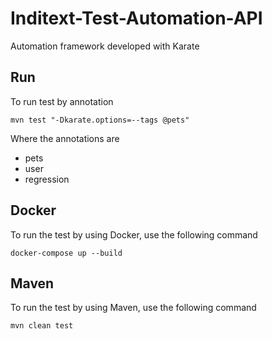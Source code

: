 # Inditext-Test-Automation-API
Automation framework developed with Karate


## Run
To run test by annotation
```
mvn test "-Dkarate.options=--tags @pets"
```

Where the annotations are
* pets
* user
* regression

## Docker
To run the test by using Docker, use the following command
```docker
docker-compose up --build
```

## Maven
To run the test by using Maven, use the following command
```maven
mvn clean test
```

